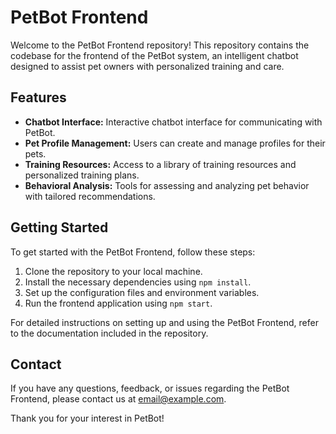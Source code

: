 # PetBot Frontend

Welcome to the PetBot Frontend repository! This repository contains the codebase for the frontend of the PetBot system, an intelligent chatbot designed to assist pet owners with personalized training and care.

## Features

- **Chatbot Interface:** Interactive chatbot interface for communicating with PetBot.
- **Pet Profile Management:** Users can create and manage profiles for their pets.
- **Training Resources:** Access to a library of training resources and personalized training plans.
- **Behavioral Analysis:** Tools for assessing and analyzing pet behavior with tailored recommendations.


## Getting Started

To get started with the PetBot Frontend, follow these steps:

1. Clone the repository to your local machine.
2. Install the necessary dependencies using `npm install`.
3. Set up the configuration files and environment variables.
4. Run the frontend application using `npm start`.

For detailed instructions on setting up and using the PetBot Frontend, refer to the documentation included in the repository.

## Contact

If you have any questions, feedback, or issues regarding the PetBot Frontend, please contact us at [email@example.com](mailto:email@example.com).

Thank you for your interest in PetBot!
